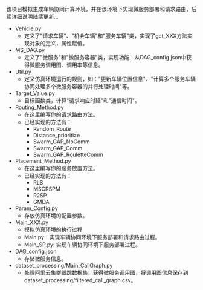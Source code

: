 该项目模拟生成车辆协同计算环境，并在该环境下实现微服务部署和请求路由，后续详细说明陆续更新...

- Vehicle.py
  - 定义了"请求车辆"、"机会车辆"和"服务车辆"类，实现了get_XXX方法实现对象的定义，属性赋值。
- MS_DAG.py
  - 定义了"微服务"和"微服务容器"类，实现功能：从DAG_config.json中获得微服务调用图、调用率等信息。
- Util.py
  - 定义仿真环境运行的规则，如："更新车辆位置信息"、"计算多个服务车辆协同处理多个微服务容器的并行处理时间"等。
- Target_Value.py
  - 目标函数类，计算"请求响应时延"和"通信时间"。
- Routing_Method.py
  - 在这里编写你的请求路由方法。
  - 已经实现的方法有：
    - Random_Route
    - Distance_prioritize
    - Swarm_GAP_NoComm
    - Swarm_GAP_Comm
    - Swarm_GAP_RouletteComm
- Placement_Method.py
  - 在这里编写你的服务放置方法。
  - 已经实现的方法有：
    - RLS
    - MSCRSPM
    - R2SP
    - GMDA
- Param_Config.py
  - 存放仿真环境的配置参数。
- Main_XXX.py
  - 模拟仿真环境的执行过程
  - Main.py：实现车辆协同环境下服务部署和请求路由过程。
  - Main_SP.py: 实现车辆协同环境下服务部署过程。
- DAG_config.json
  - 存储微服务信息。
- dataset_processing/Main_CallGraph.py
  - 处理阿里云集群跟踪数据集，获得微服务调用图，将调用图信息保存到dataset_processing/filtered_call_graph.csv。

